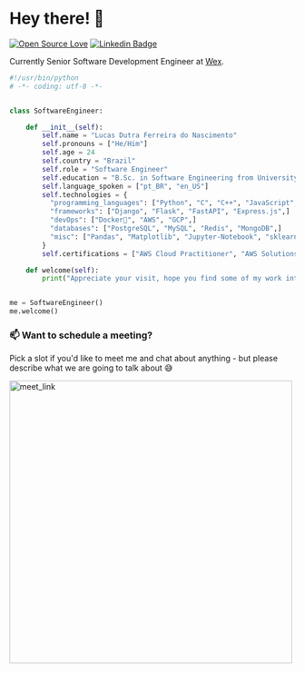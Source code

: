 # Hey there! 👋

[![Open Source Love](https://badges.frapsoft.com/os/v1/open-source.svg?v=102)](https://github.com/ellerbrock/open-source-badge/)
[![Linkedin Badge](https://img.shields.io/badge/-lucasdutraf-blue?style=flat-square&logo=Linkedin&logoColor=white&link=https://www.linkedin.com/in/lucasdutraf/)](https://www.linkedin.com/in/lucasdutraf/)

Currently Senior Software Development Engineer at [Wex](https://www.wexinc.com/en-br/).

```python
#!/usr/bin/python
# -*- coding: utf-8 -*-


class SoftwareEngineer:

    def __init__(self):
        self.name = "Lucas Dutra Ferreira do Nascimento"
        self.pronouns = ["He/Him"]
        self.age = 24
        self.country = "Brazil"
        self.role = "Software Engineer"
        self.education = "B.Sc. in Software Engineering from University of Brasilia"
        self.language_spoken = ["pt_BR", "en_US"]
        self.technologies = {
          "programming_languages": ["Python", "C", "C++", "JavaScript", "Java",]
          "frameworks": ["Django", "Flask", "FastAPI", "Express.js",]
          "devOps": ["Docker🐳", "AWS", "GCP",]
          "databases": ["PostgreSQL", "MySQL", "Redis", "MongoDB",]
          "misc": ["Pandas", "Matplotlib", "Jupyter-Notebook", "sklearn",]
        }
        self.certifications = ["AWS Cloud Practitioner", "AWS Solutions Architect - Associate",]

    def welcome(self):
        print("Appreciate your visit, hope you find some of my work interesting.")


me = SoftwareEngineer()
me.welcome()
```


### 📫 Want to schedule a meeting?

Pick a slot if you'd like to meet me and chat about anything - but please describe what we are going to talk about 😅

<a href="https://calendly.com/lucasdutraf/30min" target="_blank"><img width="498" alt="meet_link" src="https://user-images.githubusercontent.com/31940073/200473170-568e0479-d5ac-490c-a77e-51bca1ab8a97.png"></a>

